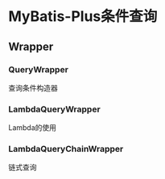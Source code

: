
# MyBatis-Plus条件查询

## Wrapper

### QueryWrapper

查询条件构造器

### LambdaQueryWrapper

Lambda的使用

### LambdaQueryChainWrapper

链式查询